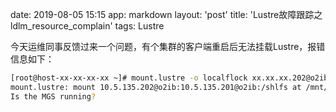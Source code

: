 date: 2019-08-05 15:15
app: markdown
layout: 'post'
title: 'Lustre故障跟踪之ldlm_resource_complain'
tags: Lustre

今天运维同事反馈过来一个问题，有个集群的客户端重启后无法挂载Lustre，报错信息如下：
```bash
[root@host-xx-xx-xx-xx ~]# mount.lustre -o localflock xx.xx.xx.202@o2ib:xx.xx.135.201@o2ib:/shlfs /mnt/lustre/
mount.lustre: mount 10.5.135.202@o2ib:10.5.135.201@o2ib:/shlfs at /mnt/lustre failed: Input/output error
Is the MGS running?
```